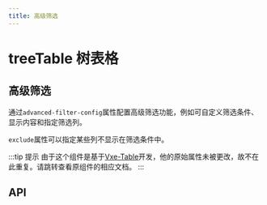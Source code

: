 ```yaml
---
title: 高级筛选
---
```


# treeTable 树表格

## 高级筛选

通过`advanced-filter-config`属性配置高级筛选功能，例如可自定义筛选条件、显示内容和指定筛选列。

`exclude`属性可以指定某些列不显示在筛选条件中。

<preview path="./advancedScreening.vue" />

:::tip 提示
由于这个组件是基于[Vxe-Table](https://vxetable.cn/#/table/api)开发，他的原始属性未被更改，故不在此重复。请跳转查看原组件的相应文档。
:::

## API

<API src="../table.json" lang="zh"></API>
